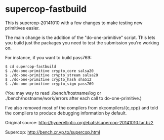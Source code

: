 supercop-fastbuild
==================

This is supercop-20141010 with a few changes to make testing new primitives easier.

The main change is the addition of the "do-one-primitive" script. This lets you build
just the packages you need to test the submission you're working on.

For instance, if you want to build pass769:

    $ cd supercop-fastbuild
    $ ./do-one-primitive crypto_core salsa20
    $ ./do-one-primitive crypto_stream salsa20
    $ ./do-one-primitive crypto_hash sha512
    $ ./do-one-primitive crypto_sign pass769

(You may way to read ./bench/hostname/log or ./bench/hostname/work/errors
after each call to do-one-primitive.)

I've also removed most of the compilers from okcompilers/{c,cpp} and told the compilers
to produce debugging information by default.


Original source: http://hyperelliptic.org/ebats/supercop-20141010.tar.bz2

Supercop: http://bench.cr.yp.to/supercop.html

